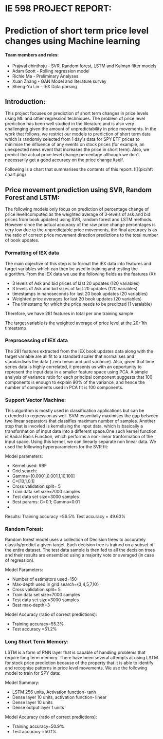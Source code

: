 # IE 598 PROJECT REPORT: 
# Prediction of short term price level changes using Machine learning
#### Team members and roles:
- Prajwal chinthoju - SVR, Random forest, LSTM and Kalman filter models
- Adam Szott - Rolling regression model
- Richie Ma - Preliminary Analyses
- Xuan Zhang - GAN Model and literature survey
- Sheng-Yu Lin - IEX Data parsing
## Introduction:

This project focuses on prediction of short term changes in price levels using ML and other regression techniques. The problem of price level prediction has been well studied in the literature and is also very challenging given the amount of unpredictability in price movements. In the work that follows, we restrict our models to prediction of short term data which is randomly selected from 1 day's data for SPY ETF prices to minimise the influence of any events on stock prices (for example, an unexpected news event that increases the price in short term). Also, we predict the actual price level change percentage although we don't necessarily get a good accuracy on the price change itself. 

Following is a chart that summarises the contents of this report.
![](pic/hft chart.png)


## Price movement prediction using SVR, Random Forest and LSTM:

The following models only focus on prediction of percentage change of price level(computed as the weighted average of 3-levels of ask and bid prices from book updates) using SVR, random forest and LSTM methods. However since the actual accuracy of the raw price change percentages is very low due to the unpredictable price movements, the final accuracy is as the ratio of correct price movement direction predictions to the total number of book updates.

### Formatting of IEX data
The main objective of this step is to format the IEX data into features and target variables which can then be used in training and testing the algorithm. From the IEX data we use the following fields as the features (X):
- 3 levels of Ask and bid prices of last 20 updates (120 variables)
- 3 levels of Ask and bid sizes of last 20 updates (120 variables)
- timestamps in nanoseconds for last 20 book updates (20 variables)
- Weighted price averages for last 20 book updates (20 variables)
- The timestamp for which the price needs to be predicted (1 varaiable)

Therefore, we have 281 features in total per one training sample

The target variable is the weighted average of price level at the 20+1th timestamp
### Preprocessing of IEX data

The 281 features extracted from the IEX book updates data along with the target variable are all fit to a standard scaler that normalises and standardises the data ( zero mean and unit variance). Also, given that time series data is highly correlated, it presents us with an opportunity to represent the input data in a smaller feature space using PCA. A simple analysis of variance ratio for each principal component suggests that 100 components is enough to explain 90% of the variance, and hence the number of components used in PCA fit is 100 components.

### Support Vector Machine:

This algorithm is mostly used in classification applications but can be extended to regression as well. SVM essentially maximises the gap between two linear separators that classifies maximum number of samples. Another step that is invovled is kernelising the input data, which is basically a transformation of input data into a different space.One such kernel function is Radial Basis Function, which performs a non-linear tranformation of the input space. Using this kernel, we can linearly separate non linear data. We used the following hyperparameters for the  SVR fit:

Model parameters:
- Kernel used: RBF
- Grid search:
- Gamma=[0.0001,0.001,1,10,100]
- C=[10,1,0.1]
- Cross validation split= 5
- Train data set size=7000 samples
- Test data set size=3000 samples
- Best params: C=0.1; Gamma=0.01
- 
Results:
Training accuracy =56.5%
Test accuracy = 49.63%

### Random Forest:

Random forest model uses a collection of Decision trees to accurately classify/predict a given target. Each decision tree is trained on a subset of the entire dataset. The test data sample is then fed to all the decision trees and their results are ensembled using a majority vote or averaged (in case of regression).

Model Parameters:
- Number of estimators used=150
- Max-depth used in grid search={3,4,5,7,10}
- Cross validation split= 5
- Train data set size=7000 samples
- Test data set size=3000 samples
- Best max-depth=3

Model Accuracy (ratio of correct predictions):

- Training accuracy=55.3%
- Test accuracy =51.2%

### Long Short Term Memory:

LSTM is a form of RNN layer that is capable of handling problems that require long term memory. There have been several attempts at using LSTM for stock price prediction because of the property that it is able to identify and recognise patterns in price level movements. We use the following model to train for SPY data:

Model Summary:
- LSTM 256 units, Activation function- tanh
- Dense layer 10 units, activation function- linear
- Dense layer 10 units
- Dense output layer 1 units

Model Accuracy (ratio of correct predictions):

- Training accuracy=50.9%
- Test accuracy =50.1%

